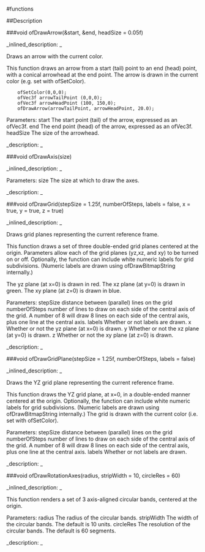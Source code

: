 #functions


<!--
_visible: True_
_advanced: False_
-->

##Description






<!----------------------------------------------------------------------------->

###void ofDrawArrow(&start, &end, headSize = 0.05f)

<!--
_syntax: ofDrawArrow(&start, &end, headSize = 0.05f)_
_name: ofDrawArrow_
_returns: void_
_returns_description: _
_parameters: const ofVec3f &start, const ofVec3f &end, float headSize=0.05f_
_version_started: _
_version_deprecated: _
_summary: _
_constant: False_
_static: False_
_visible: True_
_advanced: False_
-->

_inlined_description: _

Draws an arrow with the current color.

This function draws an arrow from a start (tail) point to an end (head)
point, with a conical arrowhead at the end point. The arrow is drawn in the
current color (e.g. set with ofSetColor).

~~~~{.cpp}
    ofSetColor(0,0,0);
    ofVec3f arrowTailPoint (0,0,0);
    ofVec3f arrowHeadPoint (100, 150,0);
    ofDrawArrow(arrowTailPoint, arrowHeadPoint, 20.0);
~~~~

Parameters:
start The start point (tail) of the arrow, expressed as an ofVec3f.
end The end point (head) of the arrow, expressed as an ofVec3f.
headSize The size of the arrowhead.







_description: _








<!----------------------------------------------------------------------------->

###void ofDrawAxis(size)

<!--
_syntax: ofDrawAxis(size)_
_name: ofDrawAxis_
_returns: void_
_returns_description: _
_parameters: float size_
_version_started: _
_version_deprecated: _
_summary: _
_constant: False_
_static: False_
_visible: True_
_advanced: False_
-->

_inlined_description: _

Parameters:
size The size at which to draw the axes.







_description: _








<!----------------------------------------------------------------------------->

###void ofDrawGrid(stepSize = 1.25f, numberOfSteps, labels = false, x = true, y = true, z = true)

<!--
_syntax: ofDrawGrid(stepSize = 1.25f, numberOfSteps, labels = false, x = true, y = true, z = true)_
_name: ofDrawGrid_
_returns: void_
_returns_description: _
_parameters: float stepSize=1.25f, size_t numberOfSteps, bool labels=false, bool x=true, bool y=true, bool z=true_
_version_started: 0.9.0_
_version_deprecated: _
_summary: _
_constant: False_
_static: False_
_visible: True_
_advanced: False_
-->

_inlined_description: _

Draws grid planes representing the current reference frame.

This function draws a set of three double-ended grid planes centered at the
origin. Parameters allow each of the grid planes (yz,xz, and xy) to be
turned on or off. Optionally, the function can include white numeric labels
for grid subdivisions. (Numeric labels are drawn using ofDrawBitmapString
internally.)

The yz plane (at x=0) is drawn in red.
The xz plane (at y=0) is drawn in green.
The xy plane (at z=0) is drawn in blue.

Parameters:
stepSize distance between (parallel) lines on the grid
numberOfSteps number of lines to draw on each side of the central axis of the grid. A number of 8 will draw 8 lines on each side of the central axis, plus one line at the central axis.
labels Whether or not labels are drawn.
x Whether or not the yz plane (at x=0) is drawn.
y Whether or not the xz plane (at y=0) is drawn.
z Whether or not the xy plane (at z=0) is drawn.







_description: _







<!----------------------------------------------------------------------------->

###void ofDrawGridPlane(stepSize = 1.25f, numberOfSteps, labels = false)

<!--
_syntax: ofDrawGridPlane(stepSize = 1.25f, numberOfSteps, labels = false)_
_name: ofDrawGridPlane_
_returns: void_
_returns_description: _
_parameters: float stepSize=1.25f, size_t numberOfSteps, bool labels=false_
_version_started: 0.9.0_
_version_deprecated: _
_summary: _
_constant: False_
_static: False_
_visible: True_
_advanced: False_
-->

_inlined_description: _

Draws the YZ grid plane representing the current reference frame.

This function draws the YZ grid plane, at x=0, in a double-ended manner
centered at the origin. Optionally, the function can include white numeric
labels for grid subdivisions. (Numeric labels are drawn using
ofDrawBitmapString internally.) The grid is drawn with the current color
(i.e. set with ofSetColor).

Parameters:
stepSize distance between (parallel) lines on the grid
numberOfSteps number of lines to draw on each side of the central axis of the grid. A number of 8 will draw 8 lines on each side of the central axis, plus one line at the central axis.
labels Whether or not labels are drawn.







_description: _







<!----------------------------------------------------------------------------->

###void ofDrawRotationAxes(radius, stripWidth = 10, circleRes = 60)

<!--
_syntax: ofDrawRotationAxes(radius, stripWidth = 10, circleRes = 60)_
_name: ofDrawRotationAxes_
_returns: void_
_returns_description: _
_parameters: float radius, float stripWidth, int circleRes=60_
_version_started: _
_version_deprecated: _
_summary: _
_constant: False_
_static: False_
_visible: True_
_advanced: False_
-->

_inlined_description: _

This function renders a set of 3 axis-aligned circular bands, centered at the origin.

Parameters:
radius The radius of the circular bands.
stripWidth The width of the circular bands. The default is 10 units.
circleRes The resolution of the circular bands. The default is 60 segments.







_description: _








<!----------------------------------------------------------------------------->

